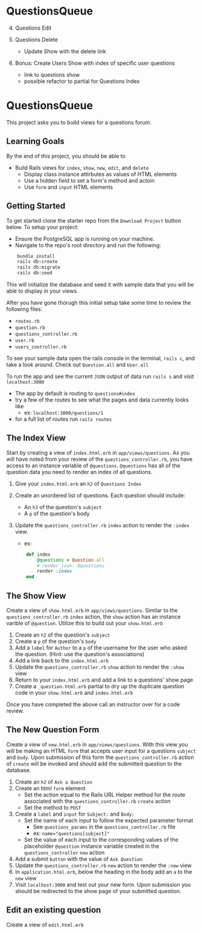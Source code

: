 # QuestionsQueue

4. Questions Edit
5. Questions Delete
    - Update Show with the delete link

6. Bonus: Create Users Show with index of specific user questions
    - link to questions show
    - possible refactor to partial for Questions Index

# QuestionsQueue

This project asks you to build views for a questions forum.

## Learning Goals
By the end of this project, you should be able to
* Build Rails views for `index`, `show`, `new`, `edit`, and `delete` 
    - Display class instance attirbutes as values of HTML elements
    - Use a hidden field to set a form's method and actoin
    - Use `form` and `input` HTML elements

## Getting Started

To get started clone the starter repo from the `Download Project` button below.
To setup your project:
* Ensure the PostgreSQL app is running on your machine.
* Navigate to the repo's root directory and run the following:

```sh
    bundle install
    rails db:create
    rails db:migrate
    rails db:seed
```
This will initialize the database and seed it with sample data that you will be
able to display in your views.

After you have gone thorugh this initial setup take some time to review the 
following files:
* `routes.rb`
* `question.rb`
* `questions_controller.rb`
* `user.rb`
* `users_controller.rb`

To see your sample data open the rails console in the terminal, `rails c`, and
take a look around. Check out `Question.all` and `User.all`

To run the app and see the current `JSON` output of data run `rails s` and visit 
`localhost:3000`
- The app by default is routing to `questions#index`
- try a few of the routes to see what the pages and data currently looks like
    - ex: `localhost:3000/questions/1`
- for a full list of routes run `rails routes`

## The Index View

Start by creating a view of `index.html.erb` in `app/views/questions`. As you 
will have noted from your review of the `questions_controller.rb`, you have 
access to an instance variable of `@questions`. `@questions` has all of the 
question data you need to render an index of all questions.

1. Give your `index.html.erb` an `h2` of `Questions Index`

2. Create an unordered list of questions. Each question should include:
    - An `h3` of the question's `subject`
    - A `p` of the question's body

3. Update the `questions_controller.rb` `index` action to render the `:index` 
    view.
    - ex: 
    ```rb
        def index
            @questions = Question.all
            # render json: @questions 
            render :index
        end
    ```

## The Show View

Create a view of `show.html.erb` in `app/views/questions`. Similar to the 
`questions_controller.rb` `index` action, the `show` action has an instance
varible of `@question`. Utilize this to build out your `show.html.erb`

1. Create an `h2` of the question's `subject`
2. Create a `p` of the question's `body`
3. Add a `label` for `Author` to a `p` of the username for the user who asked 
    the question. (Hint: use the question's associations)
4. Add a link back to the `index.html.erb`
5. Update the `questions_controller.rb` `show` action to render the `:show` view
6. Return to your `index.html.erb` and add a link to a questions' show page
7. Create a `_question.html.erb` partial to dry up the duplicate question code
    in your `show.html.erb` and `index.html.erb`

Once you have completed the above call an instructor over for a code review.

## The New Question Form

Create a view of `new.html.erb` in `app/views/questions`. With this view you 
will be making an HTML `form` that accepts user input for a questions `subject`
and `body`. Upon submission of this form the `questions_controller.rb` action of
`create` will be invoked and should add the submitted question to the database.

1. Create an `h2` of `Ask a Question`
2. Create an html `form` element
    - Set the action equal to the Rails URL Helper method for the route 
      associated with the `questions_controller.rb` `create` action
    - Set the method to `POST`
3. Create a `label` and `input` for `Subject:` and `Body:`
    - Set the name of each input to follow the expected parameter format
        - See `questions_params` in the `questions_controller.rb` file
        - ex: `name="questions[subject]"`
    - Set the value of each input to the corresponding values of the placeholder
      `@question` instance variable created in the `questions_controller` `new` 
      action
4. Add a submit `button` with the value of `Ask Question`
5. Update the `questions_controller.rb` `new` action to render the `:new` view
6. In `application.html.erb`, below the heading in the body add an `a` to the 
    `new` view
7. Visit `localhost:3000` and test out your new form. Upon submission you should
   be redirected to the show page of your submitted question. 

## Edit an existing question

Create a view of `edit.html.erb`